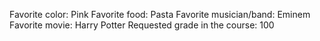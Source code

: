 Favorite color: Pink
Favorite food: Pasta
Favorite musician/band: Eminem
Favorite movie: Harry Potter
Requested grade in the course: 100
